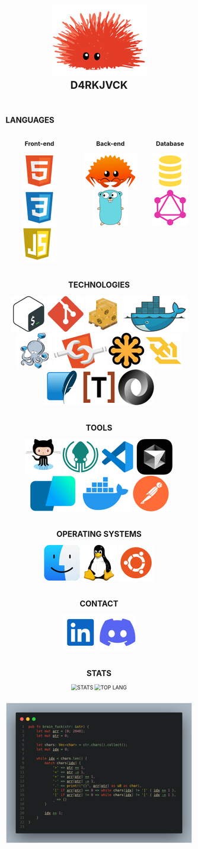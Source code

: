 <h1 align=center >
  <img alt="Ferris" src="./icons/unsafe.svg">
  <br>
  D4RKJVCK
</h1>
<br>

<!-- LANGUAGES -->
<h2>LANGUAGES</h2>
<div align=center style="display: flex; gap: 5%; justify-content: center">
  <div style="display: inline-block">
    <h3>Front-end</h3>
    <a href="https://developer.mozilla.org/en-US/docs/Web/HTML"><img src="./icons/html.svg" alt="HTML"></a>
    <a href="https://developer.mozilla.org/en-US/docs/Web/CSS"><img src="./icons/css.svg" alt="CSS"></a>
    <a href="https://developer.mozilla.org/en-US/docs/Web/JavaScript"><img src="./icons/javascript.svg" alt="JS"></a>
  </div>
  <div style="display: inline-block">
    <h3>Back-end</h3>
    <a href="https://www.rust-lang.org"><img src="./icons/ferris.svg" alt="RUST"></a>
    <a href="https://go.dev"><img src="./icons/gopher.svg" alt="GO"></a>
  </div>
  <div style="display: inline-block">
    <h3>Database</h3>
    <a href="https://sql.sh/"><img src="./icons/sql.svg" alt="SQL"></a>
    <a href="https://graphql.org"><img src="./icons/graphql.svg" alt="GRAPHQL"></a>
  </div>
</div>
<br>

<!-- TECHNOLOGIES -->
<section align=center>
  <h2>TECHNOLOGIES</h2>
  <a href="https://www.gnu.org/software/bash/manual/bash.html"><img src="./icons/bash.svg" alt="BASH"></a>
  <a href="https://git-scm.com/"><img src="./icons/git.svg" alt="GIT"></a>
  <a href="https://doc.rust-lang.org/cargo/"><img src="./icons/cargo.svg" alt="CARGO"></a>
  <a href="https://www.docker.com/"><img src="./icons/docker.svg" alt="DOCKER"></a>
  <a href="https://docs.docker.com/compose/"><img src="./icons/compose.svg" alt="COMPOSE"></a>
  <a href="https://developer.mozilla.org/fr/docs/Web/API/Web_components"><img src="./icons/components.svg" alt="COMPONENTS"></a>
  <a href="https://developer.mozilla.org/en-US/docs/Web/SVG"><img src="./icons/svg.svg" alt="SVG"></a>
  <a href="https://developer.mozilla.org/en-US/docs/Web/API/WebSocket"><img src="./icons/websocket.svg" alt="WEBSOCKET"></a>
  <a href="https://sqlite.org/"><img src="./icons/sqlite.svg" alt="SQLITE"></a>
  <a href="https://toml.io/en/"><img src="./icons/toml.svg" alt="TOML"></a>
  <a href="https://www.json.org/json-en.html"><img src="./icons/json.svg" alt="JSON"></a>
</section>
<br>

<!-- TOOLS -->
<section align=center>
  <h2>TOOLS</h2>
  <a href=""><img src="./icons/github.svg" alt="GITHUB"></a>
  <a href=""><img src="./icons/gitkraken.svg" alt="KRAKEN"></a>
  <a href=""><img src="./icons/vscode.svg" alt="VSCODE"></a>
  <a href=""><img src="./icons/cursor.svg" alt="CURSOR"></a>
  <a href=""><img src="./icons/warp.svg" alt="WARP"></a>
  <a href=""><img src="./icons/desktop.svg" alt="DESKTOP"></a>
  <a href=""><img src="./icons/postman.svg" alt="POSTMAN"></a>
</section>
<br>

<!-- OPERATING SYSTEM -->
<section align=center>
  <h2>OPERATING SYSTEMS</h2>
  <a href=""><img src="./icons/macos.svg" alt="MACOS"></a>
  <a href=""><img src="./icons/tux.svg" alt="LINUX"></a>
  <a href=""><img src="./icons/ubuntu.svg" alt="UBUNTU"></a>
</section>
<br>

<!-- CONTACT -->
<section align=center>
  <h2>CONTACT</h2>
  <a href="https://www.linkedin.com/in/d4rkjvck"><img src="./icons/linked_in.svg" alt="LINKEDIN"></a>
  <a href=""><img src="./icons/discord.svg" alt="DISCORD"></a>
</section>
<br>

<!-- STATS -->
<section align=center>
  <h2>STATS</h2>
  <img height=200 src="https://github-readme-stats.vercel.app/api?username=d4rkjvck&card_width=400&show_icons=true&rank_icon=percentile&include_all_commits=true&show=reviews,prs_merged,prs_merged_percentage&bg_color=00000000" alt="STATS">
  <img height=200 src="https://github-readme-stats.vercel.app/api/top-langs/?username=d4rkjvck&card_width=360&layout=compact&langs_count=10&bg_color=00000000" alt="TOP LANG">
</section>
<br>

<br>
<div align=center>
  <img alt="brain_fuck" src="./brain_fuck.png" width="500px">
</div>
